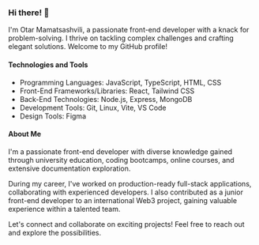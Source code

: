 ### Hi there! 👋

I'm Otar Mamatsashvili, a passionate front-end developer with a knack for problem-solving. I thrive on tackling complex challenges and crafting elegant solutions. Welcome to my GitHub profile!

#### Technologies and Tools

- Programming Languages: JavaScript, TypeScript, HTML, CSS
- Front-End Frameworks/Libraries: React, Tailwind CSS
- Back-End Technologies: Node.js, Express, MongoDB
- Development Tools: Git, Linux, Vite, VS Code
- Design Tools: Figma

#### About Me

I'm a passionate front-end developer with diverse knowledge gained through university education, coding bootcamps, online courses, and extensive documentation exploration.

During my career, I've worked on production-ready full-stack applications, collaborating with experienced developers. I also contributed as a junior front-end developer to an international Web3 project, gaining valuable experience within a talented team.

Let's connect and collaborate on exciting projects! Feel free to reach out and explore the possibilities.
